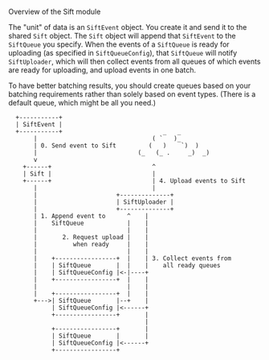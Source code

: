 Overview of the Sift module

The "unit" of data is an `SiftEvent` object.  You create it and send it to
the shared `Sift` object.  The `Sift` object will append that `SiftEvent`
to the `SiftQueue` you specify.  When the events of a `SiftQueue` is ready
for uploading (as specified in `SiftQueueConfig`), that `SiftQueue` will
notify `SiftUploader`, which will then collect events from all queues of
which events are ready for uploading, and upload events in one batch.

To have better batching results, you should create queues based on your
batching requirements rather than solely based on event types.  (There
is a default queue, which might be all you need.)

```
  +-----------+
  | SiftEvent |
  +-----------+                            _   _
       |                                ( `   )_
       | 0. Send event to Sift         (   )    `)  )
       |                            (_   (_ .     _)  _)
       v
    +------+                            ^
    | Sift |                            |
    +------+                            | 4. Upload events to Sift
       |                                |
       |                      +--------------+
       |                      | SiftUploader |
       |                      +--------------+
       | 1. Append event to      ^    |
       |    SiftQueue            |    |
       |                         |    |
       |       2. Request upload |    |
       |          when ready     |    |
       |                         |    |
       |    +-----------------+  |    | 3. Collect events from
       |    | SiftQueue       |  |    |    all ready queues
       |    | SiftQueueConfig |<-|----+
       |    +-----------------+  |    |
       |                         |    |
       |    +-----------------+  |    |
       +--->| SiftQueue       |--+    |
            | SiftQueueConfig |<------+
            +-----------------+       |
                                      |
            +-----------------+       |
            | SiftQueue       |       |
            | SiftQueueConfig |<------+
            +-----------------+
```
